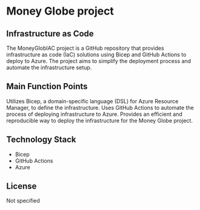 # Money Globe project
## Infrastructure as Code
The MoneyGlobIAC project is a GitHub repository that provides infrastructure as code (IaC) solutions using Bicep and GitHub Actions to deploy to Azure. The project aims to simplify the deployment process and automate the infrastructure setup.

## Main Function Points
Utilizes Bicep, a domain-specific language (DSL) for Azure Resource Manager, to define the infrastructure.
Uses GitHub Actions to automate the process of deploying infrastructure to Azure.
Provides an efficient and reproducible way to deploy the infrastructure for the Money Globe project.
## Technology Stack
- Bicep
- GitHub Actions
- Azure
## License
Not specified
